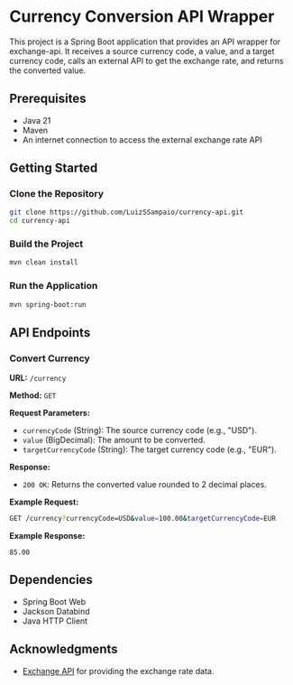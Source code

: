 # Currency Conversion API Wrapper

This project is a Spring Boot application that provides an API wrapper for exchange-api. It receives a source currency code, a value, and a target currency code, calls an external API to get the exchange rate, and returns the converted value.

## Prerequisites

- Java 21
- Maven
- An internet connection to access the external exchange rate API

## Getting Started

### Clone the Repository

```bash
git clone https://github.com/LuizSSampaio/currency-api.git
cd currency-api
```

### Build the Project

```bash
mvn clean install
```

### Run the Application

```bash
mvn spring-boot:run
```

## API Endpoints

### Convert Currency

**URL:** `/currency`

**Method:** `GET`

**Request Parameters:**

- `currencyCode` (String): The source currency code (e.g., "USD").
- `value` (BigDecimal): The amount to be converted.
- `targetCurrencyCode` (String): The target currency code (e.g., "EUR").

**Response:**

- `200 OK`: Returns the converted value rounded to 2 decimal places.

**Example Request:**

```bash
GET /currency?currencyCode=USD&value=100.00&targetCurrencyCode=EUR
```

**Example Response:**

```
85.00
```

## Dependencies

- Spring Boot Web
- Jackson Databind
- Java HTTP Client

## Acknowledgments

- [Exchange API](https://github.com/fawazahmed0/exchange-api) for providing the exchange rate data.